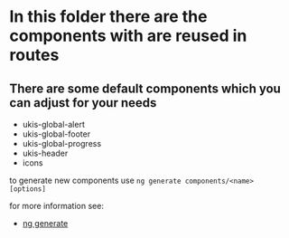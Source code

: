 # In this folder there are the components with are reused in routes 

## There are some default components which you can adjust for your needs
- ukis-global-alert
- ukis-global-footer
- ukis-global-progress
- ukis-header
- icons

to generate new components use `ng generate components/<name> [options]`

for more information see:
- [ng generate](https://angular.io/cli/generate)